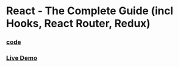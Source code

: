 # React - The Complete Guide (incl Hooks, React Router, Redux)

### [code](../../code/-27-type-script/todo-app/)

### [Live Demo](https://abdelrahman-todo-ts-app.netlify.app/)
